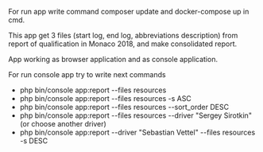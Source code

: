 For run app write command composer update and docker-compose up in cmd.

This app get 3 files (start log, end log, abbreviations description) from 
report of qualification in Monaco 2018, and make consolidated report.

App working as browser application and as console application.

For run console app try to write next commands

- php bin/console app:report --files resources
- php bin/console app:report --files resources -s ASC
- php bin/console app:report --files resources --sort_order DESC
- php bin/console app:report --files resources --driver "Sergey Sirotkin"(or choose another driver)
- php bin/console app:report --driver "Sebastian Vettel" --files resources -s DESC